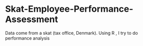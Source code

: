 # Skat-Employee-Performance-Assessment
Data come from a skat (tax office, Denmark).  Using R , I try to do performance analysis 
